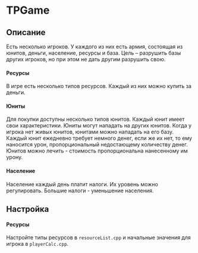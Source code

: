 # TPGame

## Описание
Есть несколько игроков. У каждого из них есть армия, состоящая из юнитов, деньги, население, ресурсы и база. Цель – разрушить базы других игроков, но при этом не дать другим разрушить свою.
#### Ресурсы
В игре есть несколько типов ресурсов. Каждый из них можно купить за деньги.
#### Юниты
Для покупки доступны несколько типов юнитов.  Каждый юнит имеет свои характеристики. Юниты могут нападать на других юнитов. Когда у игрока нет живых юнитов, юнитами можно нападать на его базу. Каждый юнит ежедневно требует немного денег, если же их нет, то ему наносится урон, пропорциональный недостающему количеству денег. Юнитов можно лечить - стоимость пропорциональна нанесенному им урону. 
#### Население
Население каждый день платит налоги. Их уровень можно регулировать. Большие налоги - уменьшение населения.

## Настройка
#### Ресурсы
Настройте типы ресурсов в `resourceList.cpp` и начальные значения для игрока в `playerCalc.cpp`.
